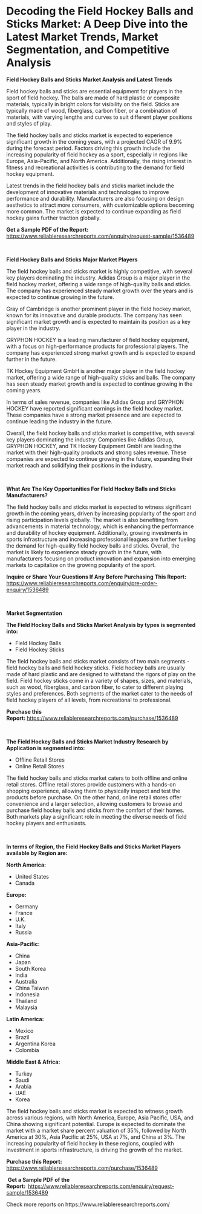 <p><h1>Decoding the Field Hockey Balls and Sticks Market: A Deep Dive into the Latest Market Trends, Market Segmentation, and Competitive Analysis</h1></p><p><strong>Field Hockey Balls and Sticks Market Analysis and Latest Trends</strong></p>
<p><p>Field hockey balls and sticks are essential equipment for players in the sport of field hockey. The balls are made of hard plastic or composite materials, typically in bright colors for visibility on the field. Sticks are typically made of wood, fiberglass, carbon fiber, or a combination of materials, with varying lengths and curves to suit different player positions and styles of play.</p><p>The field hockey balls and sticks market is expected to experience significant growth in the coming years, with a projected CAGR of 9.9% during the forecast period. Factors driving this growth include the increasing popularity of field hockey as a sport, especially in regions like Europe, Asia-Pacific, and North America. Additionally, the rising interest in fitness and recreational activities is contributing to the demand for field hockey equipment.</p><p>Latest trends in the field hockey balls and sticks market include the development of innovative materials and technologies to improve performance and durability. Manufacturers are also focusing on design aesthetics to attract more consumers, with customizable options becoming more common. The market is expected to continue expanding as field hockey gains further traction globally.</p></p>
<p><strong>Get a Sample PDF of the Report:&nbsp;</strong> <a href="https://www.reliableresearchreports.com/enquiry/request-sample/1536489">https://www.reliableresearchreports.com/enquiry/request-sample/1536489</a></p>
<p>&nbsp;</p>
<p><strong>Field Hockey Balls and Sticks Major Market Players</strong></p>
<p><p>The field hockey balls and sticks market is highly competitive, with several key players dominating the industry. Adidas Group is a major player in the field hockey market, offering a wide range of high-quality balls and sticks. The company has experienced steady market growth over the years and is expected to continue growing in the future.</p><p>Gray of Cambridge is another prominent player in the field hockey market, known for its innovative and durable products. The company has seen significant market growth and is expected to maintain its position as a key player in the industry.</p><p>GRYPHON HOCKEY is a leading manufacturer of field hockey equipment, with a focus on high-performance products for professional players. The company has experienced strong market growth and is expected to expand further in the future.</p><p>TK Hockey Equipment GmbH is another major player in the field hockey market, offering a wide range of high-quality sticks and balls. The company has seen steady market growth and is expected to continue growing in the coming years.</p><p>In terms of sales revenue, companies like Adidas Group and GRYPHON HOCKEY have reported significant earnings in the field hockey market. These companies have a strong market presence and are expected to continue leading the industry in the future.</p><p>Overall, the field hockey balls and sticks market is competitive, with several key players dominating the industry. Companies like Adidas Group, GRYPHON HOCKEY, and TK Hockey Equipment GmbH are leading the market with their high-quality products and strong sales revenue. These companies are expected to continue growing in the future, expanding their market reach and solidifying their positions in the industry.</p></p>
<p>&nbsp;</p>
<p><strong>What Are The Key Opportunities For Field Hockey Balls and Sticks Manufacturers?</strong></p>
<p><p>The field hockey balls and sticks market is expected to witness significant growth in the coming years, driven by increasing popularity of the sport and rising participation levels globally. The market is also benefiting from advancements in material technology, which is enhancing the performance and durability of hockey equipment. Additionally, growing investments in sports infrastructure and increasing professional leagues are further fueling the demand for high-quality field hockey balls and sticks. Overall, the market is likely to experience steady growth in the future, with manufacturers focusing on product innovation and expansion into emerging markets to capitalize on the growing popularity of the sport.</p></p>
<p><strong>Inquire or Share Your Questions If Any Before Purchasing This Report:</strong> <a href="https://www.reliableresearchreports.com/enquiry/pre-order-enquiry/1536489">https://www.reliableresearchreports.com/enquiry/pre-order-enquiry/1536489</a></p>
<p>&nbsp;</p>
<p><strong>Market Segmentation</strong></p>
<p><strong>The Field Hockey Balls and Sticks Market Analysis by types is segmented into:</strong></p>
<p><ul><li>Field Hockey Balls</li><li>Field Hockey Sticks</li></ul></p>
<p><p>The field hockey balls and sticks market consists of two main segments - field hockey balls and field hockey sticks. Field hockey balls are usually made of hard plastic and are designed to withstand the rigors of play on the field. Field hockey sticks come in a variety of shapes, sizes, and materials, such as wood, fiberglass, and carbon fiber, to cater to different playing styles and preferences. Both segments of the market cater to the needs of field hockey players of all levels, from recreational to professional.</p></p>
<p><strong>Purchase this Report:&nbsp;</strong><a href="https://www.reliableresearchreports.com/purchase/1536489">https://www.reliableresearchreports.com/purchase/1536489</a></p>
<p>&nbsp;</p>
<p><strong>The Field Hockey Balls and Sticks Market Industry Research by Application is segmented into:</strong></p>
<p><ul><li>Offline Retail Stores</li><li>Online Retail Stores</li></ul></p>
<p><p>The field hockey balls and sticks market caters to both offline and online retail stores. Offline retail stores provide customers with a hands-on shopping experience, allowing them to physically inspect and test the products before purchase. On the other hand, online retail stores offer convenience and a larger selection, allowing customers to browse and purchase field hockey balls and sticks from the comfort of their homes. Both markets play a significant role in meeting the diverse needs of field hockey players and enthusiasts.</p></p>
<p>&nbsp;</p>
<p><strong>In terms of Region, the Field Hockey Balls and Sticks Market Players available by Region are:</strong></p>
<p>
    <p> <strong> North America: </strong>
        <ul>
            <li>United States</li>
            <li>Canada</li>
        </ul>
        </p> 
    <p> <strong> Europe: </strong>
        <ul>
            <li>Germany</li>
            <li>France</li>
            <li>U.K.</li>
            <li>Italy</li>
            <li>Russia</li>
        </ul>
        </p> 
    <p> <strong> Asia-Pacific: </strong>
        <ul>
            <li>China</li>
            <li>Japan</li>
            <li>South Korea</li>
            <li>India</li>
            <li>Australia</li>
            <li>China Taiwan</li>
            <li>Indonesia</li>
            <li>Thailand</li>
            <li>Malaysia</li>
        </ul>
        </p> 
    <p> <strong> Latin America: </strong>
        <ul>
            <li>Mexico</li>
            <li>Brazil</li>
            <li>Argentina Korea</li>
            <li>Colombia</li>
        </ul>
        </p> 
    <p> <strong> Middle East & Africa: </strong>
        <ul>
            <li>Turkey</li>
            <li>Saudi</li>
            <li>Arabia</li>
            <li>UAE</li>
            <li>Korea</li>
        </ul>
    </p>
    </p>
<p><p>The field hockey balls and sticks market is expected to witness growth across various regions, with North America, Europe, Asia Pacific, USA, and China showing significant potential. Europe is expected to dominate the market with a market share percent valuation of 35%, followed by North America at 30%, Asia Pacific at 25%, USA at 7%, and China at 3%. The increasing popularity of field hockey in these regions, coupled with investment in sports infrastructure, is driving the growth of the market.</p></p>
<p><strong>Purchase this Report: </strong><a href="https://www.reliableresearchreports.com/purchase/1536489">https://www.reliableresearchreports.com/purchase/1536489</a></p>
<p>&nbsp;<strong>Get a Sample PDF of the Report:&nbsp;&nbsp;</strong><a href="https://www.reliableresearchreports.com/enquiry/request-sample/1536489">https://www.reliableresearchreports.com/enquiry/request-sample/1536489</a></p>
<p><strong></strong></p>
<p>Check more reports on https://www.reliableresearchreports.com/</p>